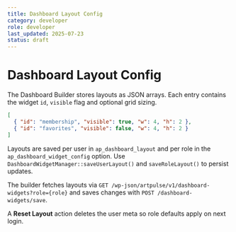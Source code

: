 ```yaml
---
title: Dashboard Layout Config
category: developer
role: developer
last_updated: 2025-07-23
status: draft
---
```

# Dashboard Layout Config

The Dashboard Builder stores layouts as JSON arrays. Each entry contains the widget `id`, `visible` flag and optional grid sizing.

```json
[
  { "id": "membership", "visible": true, "w": 4, "h": 2 },
  { "id": "favorites", "visible": false, "w": 4, "h": 2 }
]
```

Layouts are saved per user in `ap_dashboard_layout` and per role in the `ap_dashboard_widget_config` option. Use `DashboardWidgetManager::saveUserLayout()` and `saveRoleLayout()` to persist updates.

The builder fetches layouts via `GET /wp-json/artpulse/v1/dashboard-widgets?role={role}` and saves changes with `POST /dashboard-widgets/save`.

A **Reset Layout** action deletes the user meta so role defaults apply on next login.
